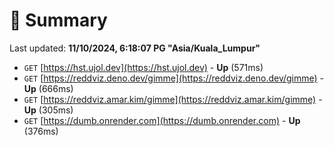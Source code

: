 # 📖 Summary
Last updated: **11/10/2024, 6:18:07 PG "Asia/Kuala_Lumpur"**

- `GET` [https://hst.ujol.dev](https://hst.ujol.dev) - **Up** (571ms)
- `GET` [https://reddviz.deno.dev/gimme](https://reddviz.deno.dev/gimme) - **Up** (666ms)
- `GET` [https://reddviz.amar.kim/gimme](https://reddviz.amar.kim/gimme) - **Up** (305ms)
- `GET` [https://dumb.onrender.com](https://dumb.onrender.com) - **Up** (376ms)
